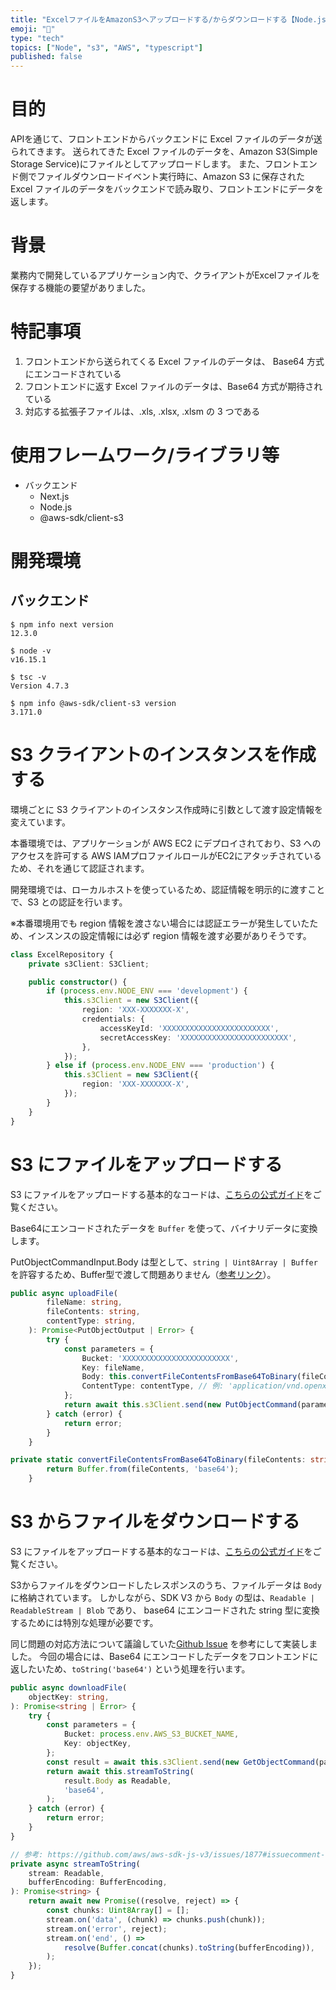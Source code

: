 ```yaml
---
title: "ExcelファイルをAmazonS3へアップロードする/からダウンロードする【Node.js】"
emoji: "🐡"
type: "tech"
topics: ["Node", "s3", "AWS", "typescript"]
published: false
---
```


# 目的

APIを通じて、フロントエンドからバックエンドに Excel ファイルのデータが送られてきます。
送られてきた Excel ファイルのデータを、Amazon S3(Simple Storage Service)にファイルとしてアップロードします。
また、フロントエンド側でファイルダウンロードイベント実行時に、Amazon S3 に保存された Excel ファイルのデータをバックエンドで読み取り、フロントエンドにデータを返します。

# 背景

業務内で開発しているアプリケーション内で、クライアントがExcelファイルを保存する機能の要望がありました。

# 特記事項

1. フロントエンドから送られてくる Excel ファイルのデータは、 Base64 方式にエンコードされている
2. フロントエンドに返す Excel ファイルのデータは、Base64 方式が期待されている
3. 対応する拡張子ファイルは、.xls, .xlsx, .xlsm の 3 つである

# 使用フレームワーク/ライブラリ等

- バックエンド
  - Next.js
  - Node.js
  - @aws-sdk/client-s3

# 開発環境

## バックエンド

```
$ npm info next version
12.3.0

$ node -v
v16.15.1

$ tsc -v
Version 4.7.3

$ npm info @aws-sdk/client-s3 version
3.171.0
```

# S3 クライアントのインスタンスを作成する

環境ごとに S3 クライアントのインスタンス作成時に引数として渡す設定情報を変えています。

本番環境では、アプリケーションが AWS EC2 にデプロイされており、S3 へのアクセスを許可する AWS IAMプロファイルロールがEC2にアタッチされているため、それを通じて認証されます。

開発環境では、ローカルホストを使っているため、認証情報を明示的に渡すことで、S3 との認証を行います。

※本番環境用でも region 情報を渡さない場合には認証エラーが発生していたため、インスンスの設定情報には必ず region 情報を渡す必要がありそうです。

```typescript
class ExcelRepository {
    private s3Client: S3Client;

    public constructor() {
        if (process.env.NODE_ENV === 'development') {
            this.s3Client = new S3Client({
                region: 'XXX-XXXXXXX-X',
                credentials: {
                    accessKeyId: 'XXXXXXXXXXXXXXXXXXXXXXXX',
                    secretAccessKey: 'XXXXXXXXXXXXXXXXXXXXXXXX',
                },
            });
        } else if (process.env.NODE_ENV === 'production') {
            this.s3Client = new S3Client({
                region: 'XXX-XXXXXXX-X',
            });
        }
    }
}
```

# S3 にファイルをアップロードする

S3 にファイルをアップロードする基本的なコードは、[こちらの公式ガイド](https://docs.aws.amazon.com/sdk-for-javascript/v3/developer-guide/s3-example-creating-buckets.html#s3-example-creating-buckets-upload-file)をご覧ください。

Base64にエンコードされたデータを `Buffer` を使って、バイナリデータに変換します。

PutObjectCommandInput.Body は型として、`string | Uint8Array | Buffer` を許容するため、Buffer型で渡して問題ありません（[参考リンク](https://docs.aws.amazon.com/AWSJavaScriptSDK/v3/latest/clients/client-s3/interfaces/putobjectcommandinput.html)）。

```typescript
public async uploadFile(
        fileName: string,
        fileContents: string,
        contentType: string,
    ): Promise<PutObjectOutput | Error> {
        try {
            const parameters = {
                Bucket: 'XXXXXXXXXXXXXXXXXXXXXXXX',
                Key: fileName,
                Body: this.convertFileContentsFromBase64ToBinary(fileContents),
                ContentType: contentType, // 例: 'application/vnd.openxmlformats-officedocument.spreadsheetml.sheet'
            };
            return await this.s3Client.send(new PutObjectCommand(parameters));
        } catch (error) {
            return error;
        }
    }

private static convertFileContentsFromBase64ToBinary(fileContents: string): Buffer {
        return Buffer.from(fileContents, 'base64');
    }
```

# S3 からファイルをダウンロードする

S3 にファイルをアップロードする基本的なコードは、[こちらの公式ガイド](https://docs.aws.amazon.com/sdk-for-javascript/v3/developer-guide/s3-example-creating-buckets.html#s3-example-creating-buckets-get-object
)をご覧ください。

S3からファイルをダウンロードしたレスポンスのうち、ファイルデータは `Body` に格納されています。
しかしながら、SDK V3 から `Body` の型は、`Readable | ReadableStream | Blob` であり、
base64 にエンコードされた string 型に変換するためには特別な処理が必要です。

同じ問題の対応方法について議論していた[Github Issue](https://github.com/aws/aws-sdk-js-v3/issues/1877#issuecomment-755430937) を参考にして実装しました。
今回の場合には、Base64 にエンコードしたデータをフロントエンドに返したいため、`toString('base64')` という処理を行います。

```typescript
public async downloadFile(
    objectKey: string,
): Promise<string | Error> {
    try {
        const parameters = {
            Bucket: process.env.AWS_S3_BUCKET_NAME,
            Key: objectKey,
        };
        const result = await this.s3Client.send(new GetObjectCommand(parameters));
        return await this.streamToString(
            result.Body as Readable,
            'base64',
        );
    } catch (error) {
        return error;
    }
}

// 参考: https://github.com/aws/aws-sdk-js-v3/issues/1877#issuecomment-755430937
private async streamToString(
    stream: Readable,
    bufferEncoding: BufferEncoding,
): Promise<string> {
    return await new Promise((resolve, reject) => {
        const chunks: Uint8Array[] = [];
        stream.on('data', (chunk) => chunks.push(chunk));
        stream.on('error', reject);
        stream.on('end', () =>
            resolve(Buffer.concat(chunks).toString(bufferEncoding)),
        );
    });
}
```